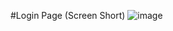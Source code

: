 #Login Page (Screen Short)
![image](https://github.com/user-attachments/assets/b1193b1c-5bb2-4502-8f0e-9e4d9a6f4141)
